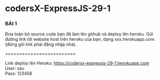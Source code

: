 # codersX-ExpressJS-29-1
### BÀI 1 
Đưa toàn bộ source code bạn đã làm lên github và deploy lên heroku. Gửi đường link tới website host trên heroku của bạn, dạng xxx.herokuapp.com. (đừng gửi link phải đăng nhập nha).  

=========================

Link deploy lên Heroku: https://codersx-expressjs-29-1.herokuapp.com  
User: sau  
Pass: 123456

 
